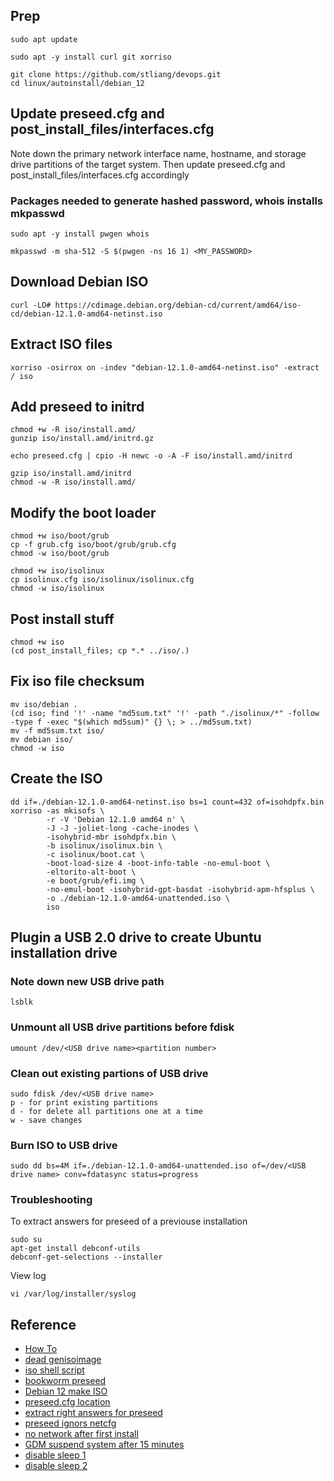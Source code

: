 ## Prep
```
sudo apt update
```
```
sudo apt -y install curl git xorriso
```
```
git clone https://github.com/stliang/devops.git
cd linux/autoinstall/debian_12
```

## Update preseed.cfg and post_install_files/interfaces.cfg
Note down the primary network interface name, hostname, and storage drive partitions of the target system.
Then update preseed.cfg and post_install_files/interfaces.cfg accordingly

### Packages needed to generate hashed password, whois installs mkpasswd
```
sudo apt -y install pwgen whois
```
```
mkpasswd -m sha-512 -S $(pwgen -ns 16 1) <MY_PASSWORD>
```

## Download Debian ISO
```
curl -LO# https://cdimage.debian.org/debian-cd/current/amd64/iso-cd/debian-12.1.0-amd64-netinst.iso
```

## Extract ISO files
```
xorriso -osirrox on -indev "debian-12.1.0-amd64-netinst.iso" -extract / iso
```

## Add preseed to initrd
```
chmod +w -R iso/install.amd/
gunzip iso/install.amd/initrd.gz
```
```
echo preseed.cfg | cpio -H newc -o -A -F iso/install.amd/initrd
```
```
gzip iso/install.amd/initrd
chmod -w -R iso/install.amd/
```

## Modify the boot loader
```
chmod +w iso/boot/grub
cp -f grub.cfg iso/boot/grub/grub.cfg
chmod -w iso/boot/grub
```
```
chmod +w iso/isolinux
cp isolinux.cfg iso/isolinux/isolinux.cfg
chmod -w iso/isolinux
```

## Post install stuff
```
chmod +w iso
(cd post_install_files; cp *.* ../iso/.)
```

## Fix iso file checksum
```
mv iso/debian .
(cd iso; find '!' -name "md5sum.txt" '!' -path "./isolinux/*" -follow -type f -exec "$(which md5sum)" {} \; > ../md5sum.txt)
mv -f md5sum.txt iso/
mv debian iso/
chmod -w iso
```

## Create the ISO
```
dd if=./debian-12.1.0-amd64-netinst.iso bs=1 count=432 of=isohdpfx.bin
xorriso -as mkisofs \
        -r -V 'Debian 12.1.0 amd64 n' \
        -J -J -joliet-long -cache-inodes \
        -isohybrid-mbr isohdpfx.bin \
        -b isolinux/isolinux.bin \
        -c isolinux/boot.cat \
        -boot-load-size 4 -boot-info-table -no-emul-boot \
        -eltorito-alt-boot \
        -e boot/grub/efi.img \
        -no-emul-boot -isohybrid-gpt-basdat -isohybrid-apm-hfsplus \
        -o ./debian-12.1.0-amd64-unattended.iso \
        iso
```

## Plugin a USB 2.0 drive to create Ubuntu installation drive
### Note down new USB drive path
```
lsblk
```

### Unmount all USB drive partitions before fdisk
```
umount /dev/<USB drive name><partition number>
```

### Clean out existing partions of USB drive
```
sudo fdisk /dev/<USB drive name>
p - for print existing partitions
d - for delete all partitions one at a time
w - save changes
```

### Burn ISO to USB drive
```
sudo dd bs=4M if=./debian-12.1.0-amd64-unattended.iso of=/dev/<USB drive name> conv=fdatasync status=progress
```

### Troubleshooting
To extract answers for preseed of a previouse installation

```
sudo su
apt-get install debconf-utils
debconf-get-selections --installer
```

View log
```
vi /var/log/installer/syslog
```

## Reference
- [How To](https://www.librebyte.net/en/systems-deployment/unattended-debian-installation/)
- [dead genisoimage](https://unix.stackexchange.com/questions/572751/how-to-make-a-reproducible-iso-file-with-mkisofs-genisoimage)
- [iso shell script](https://gist.github.com/palacaze/dec0624165fd4359114c2158da175420)
- [bookworm preseed](https://www.debian.org/releases/bookworm/example-preseed.txt)
- [Debian 12 make ISO](https://medium.com/@maros.kukan/automating-debian-linux-installation-24d10c85f797)
- [preseed.cfg location](https://www.reddit.com/r/debian/comments/s8t43y/preseed_config_being_ignored_by_installer/)
- [extract right answers for preseed](https://serverfault.com/questions/722021/preseeding-debian-install-efi)
- [preseed ignors netcfg](https://www.reddit.com/r/debian/comments/an03dj/preseed_netcfg_section_completely_ignored/)
- [no network after first install](https://lists.debian.org/debian-user/2018/02/msg00015.html)
- [GDM suspend system after 15 minutes](https://discussion.fedoraproject.org/t/talk-gnome-suspends-after-15-minutes-of-user-inactivity-even-on-ac-power/80257/59?page=2)
- [disable sleep 1](https://myelo.elotouch.com/support/s/article/How-to-Disable-Screen-Lock-and-System-Suspend-in-Ubuntu)
- [disable sleep 2](https://unix.stackexchange.com/questions/36477/how-do-i-prevent-gnome-suspending-while-i-finish-a-compilation-job)
